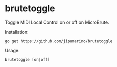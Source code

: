 # brutetoggle

Toggle MIDI Local Control on or off on MicroBrute.

Installation:

`go get https://github.com/jipumarino/brutetoggle`

Usage:

`brutetoggle [on|off]`
